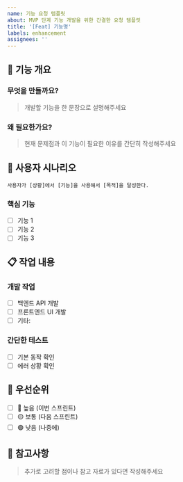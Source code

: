 ```yaml
---
name: 기능 요청 템플릿
about: MVP 단계 기능 개발을 위한 간결한 요청 템플릿
title: '[Feat] 기능명'
labels: enhancement
assignees: ''
---
```


## 🎯 기능 개요

### 무엇을 만들까요?

> 개발할 기능을 한 문장으로 설명해주세요

### 왜 필요한가요?

> 현재 문제점과 이 기능이 필요한 이유를 간단히 작성해주세요

## 👤 사용자 시나리오

```
사용자가 [상황]에서 [기능]을 사용해서 [목적]을 달성한다.
```

### 핵심 기능

- [ ] 기능 1
- [ ] 기능 2
- [ ] 기능 3

## 📋 작업 내용

### 개발 작업

- [ ] 백엔드 API 개발
- [ ] 프론트엔드 UI 개발
- [ ] 기타:

### 간단한 테스트

- [ ] 기본 동작 확인
- [ ] 에러 상황 확인

## 📅 우선순위

- [ ] 🔴 높음 (이번 스프린트)
- [ ] 🟡 보통 (다음 스프린트)
- [ ] 🟢 낮음 (나중에)

## 📝 참고사항

> 추가로 고려할 점이나 참고 자료가 있다면 작성해주세요
